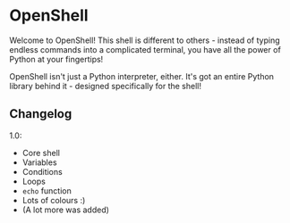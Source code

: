 # OpenShell

Welcome to OpenShell! This shell is different to others - instead of typing endless commands into a complicated terminal, you have all the power of Python at your fingertips!

OpenShell isn't just a Python interpreter, either. It's got an entire Python library behind it - designed specifically for the shell!

## Changelog

1.0:

* Core shell
* Variables
* Conditions
* Loops
* `echo` function
* Lots of colours :)
* (A lot more was added)

